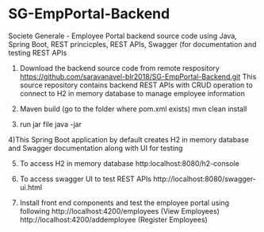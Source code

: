 # SG-EmpPortal-Backend
Societe Generale - Employee Portal backend source code using Java, Spring Boot, REST princicples, REST APIs, Swagger (for documentation and testing REST APIs

1) Download the backend source code from remote respository
https://github.com/saravanavel-blr2018/SG-EmpPortal-Backend.git
This source repository contains backend REST APIs with CRUD operation to connect to H2 in memory database to manage employee information

2) Maven build (go to the folder where pom.xml exists)
mvn clean install

3) run jar file
java -jar <jar-file-name>
  
4)This Spring Boot application by default creates H2 in memory database and Swagger documentation along with UI for testing

5) To access H2 in memory database
http:localhost:8080/h2-console

5) To access swagger UI to test REST APIs
http://localhost:8080/swagger-ui.html

6) Install front end components and test the employee portal using following
http://localhost:4200/employees (View Employees)
http://localhost:4200/addemployee (Register Employees)


